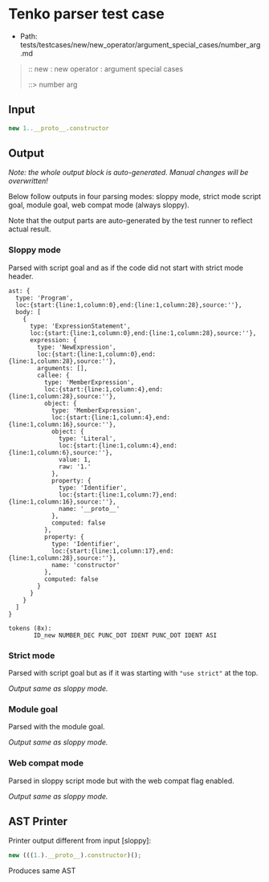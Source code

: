 # Tenko parser test case

- Path: tests/testcases/new/new_operator/argument_special_cases/number_arg.md

> :: new : new operator : argument special cases
>
> ::> number arg

## Input

`````js
new 1..__proto__.constructor
`````

## Output

_Note: the whole output block is auto-generated. Manual changes will be overwritten!_

Below follow outputs in four parsing modes: sloppy mode, strict mode script goal, module goal, web compat mode (always sloppy).

Note that the output parts are auto-generated by the test runner to reflect actual result.

### Sloppy mode

Parsed with script goal and as if the code did not start with strict mode header.

`````
ast: {
  type: 'Program',
  loc:{start:{line:1,column:0},end:{line:1,column:28},source:''},
  body: [
    {
      type: 'ExpressionStatement',
      loc:{start:{line:1,column:0},end:{line:1,column:28},source:''},
      expression: {
        type: 'NewExpression',
        loc:{start:{line:1,column:0},end:{line:1,column:28},source:''},
        arguments: [],
        callee: {
          type: 'MemberExpression',
          loc:{start:{line:1,column:4},end:{line:1,column:28},source:''},
          object: {
            type: 'MemberExpression',
            loc:{start:{line:1,column:4},end:{line:1,column:16},source:''},
            object: {
              type: 'Literal',
              loc:{start:{line:1,column:4},end:{line:1,column:6},source:''},
              value: 1,
              raw: '1.'
            },
            property: {
              type: 'Identifier',
              loc:{start:{line:1,column:7},end:{line:1,column:16},source:''},
              name: '__proto__'
            },
            computed: false
          },
          property: {
            type: 'Identifier',
            loc:{start:{line:1,column:17},end:{line:1,column:28},source:''},
            name: 'constructor'
          },
          computed: false
        }
      }
    }
  ]
}

tokens (8x):
       ID_new NUMBER_DEC PUNC_DOT IDENT PUNC_DOT IDENT ASI
`````

### Strict mode

Parsed with script goal but as if it was starting with `"use strict"` at the top.

_Output same as sloppy mode._

### Module goal

Parsed with the module goal.

_Output same as sloppy mode._

### Web compat mode

Parsed in sloppy script mode but with the web compat flag enabled.

_Output same as sloppy mode._

## AST Printer

Printer output different from input [sloppy]:

````js
new (((1.).__proto__).constructor)();
````

Produces same AST
